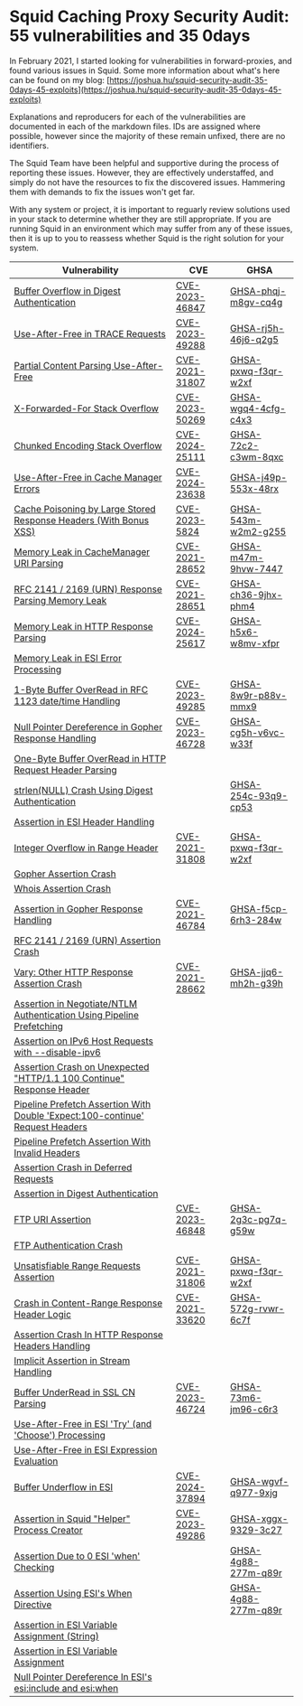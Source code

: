 # Squid Caching Proxy Security Audit: 55 vulnerabilities and 35 0days

In February 2021, I started looking for vulnerabilities in forward-proxies, and found various issues in Squid. Some more information about what's here can be found on my blog: [https://joshua.hu/squid-security-audit-35-0days-45-exploits](https://joshua.hu/squid-security-audit-35-0days-45-exploits)

Explanations and reproducers for each of the vulnerabilities are documented in each of the markdown files. IDs are assigned where possible, however since the majority of these remain unfixed, there are no identifiers.

The Squid Team have been helpful and supportive during the process of reporting these issues. However, they are effectively understaffed, and simply do not have the resources to fix the discovered issues. Hammering them with demands to fix the issues won't get far.

With any system or project, it is important to reguarly review solutions used in your stack to determine whether they are still appropriate. If you are running Squid in an environment which may suffer from any of these issues, then it is up to you to reassess whether Squid is the right solution for your system.


|  Vulnerability | CVE | GHSA |
|--|--|--|
| [Buffer Overflow in Digest Authentication](digest-overflow.md)| [CVE-2023-46847](https://cve.mitre.org/cgi-bin/cvename.cgi?name=CVE-2023-46847) | [GHSA-phqj-m8gv-cq4g](https://github.com/squid-cache/squid/security/advisories/GHSA-phqj-m8gv-cq4g) |
| [Use-After-Free in TRACE Requests](trace-uaf.md)| [CVE-2023-49288](https://cve.mitre.org/cgi-bin/cvename.cgi?name=CVE-2023-49288) | [GHSA-rj5h-46j6-q2g5](https://github.com/squid-cache/squid/security/advisories/GHSA-rj5h-46j6-q2g5) |
| [Partial Content Parsing Use-After-Free](range-uaf.md)|[CVE-2021-31807](https://cve.mitre.org/cgi-bin/cvename.cgi?name=CVE-2021-31807) | [GHSA-pxwq-f3qr-w2xf](https://github.com/squid-cache/squid/security/advisories/GHSA-pxwq-f3qr-w2xf) |
| [X-Forwarded-For Stack Overflow](xff-stackoverflow.md)| [CVE-2023-50269](https://cve.mitre.org/cgi-bin/cvename.cgi?name=CVE-2023-50269) | [GHSA-wgq4-4cfg-c4x3](https://github.com/squid-cache/squid/security/advisories/GHSA-wgq4-4cfg-c4x3) |
| [Chunked Encoding Stack Overflow](chunked-stackoverflow.md)| [CVE-2024-25111](https://cve.mitre.org/cgi-bin/cvename.cgi?name=CVE-2024-25111) | [GHSA-72c2-c3wm-8qxc](https://github.com/squid-cache/squid/security/advisories/GHSA-72c2-c3wm-8qxc) |
| [Use-After-Free in Cache Manager Errors](cache-uaf.md)| [CVE-2024-23638](https://cve.mitre.org/cgi-bin/cvename.cgi?name=CVE-2024-23638) | [GHSA-j49p-553x-48rx](https://github.com/squid-cache/squid/security/advisories/GHSA-j49p-553x-48rx) |
| [Cache Poisoning by Large Stored Response Headers (With Bonus XSS)](cache-headers.md)| [CVE-2023-5824](https://cve.mitre.org/cgi-bin/cvename.cgi?name=CVE-2023-5824)| [GHSA-543m-w2m2-g255](https://github.com/squid-cache/squid/security/advisories/GHSA-543m-w2m2-g255) |
| [Memory Leak in CacheManager URI Parsing](cachemanager-memleak.md)|[CVE-2021-28652](https://cve.mitre.org/cgi-bin/cvename.cgi?name=CVE-2021-28652) | [GHSA-m47m-9hvw-7447](https://github.com/squid-cache/squid/security/advisories/GHSA-m47m-9hvw-7447) |
| [RFC 2141 / 2169 (URN) Response Parsing Memory Leak](urn-memleak.md)| [CVE-2021-28651](https://cve.mitre.org/cgi-bin/cvename.cgi?name=CVE-2021-28651) | [GHSA-ch36-9jhx-phm4](https://github.com/squid-cache/squid/security/advisories/GHSA-ch36-9jhx-phm4) |
| [Memory Leak in HTTP Response Parsing](response-memleaks.md)| [CVE-2024-25617](https://cve.mitre.org/cgi-bin/cvename.cgi?name=CVE-2024-25617) | [GHSA-h5x6-w8mv-xfpr](https://github.com/squid-cache/squid/security/advisories/GHSA-h5x6-w8mv-xfpr) |
| [Memory Leak in ESI Error Processing](esi-memleak.md)| | |
| [1-Byte Buffer OverRead in RFC 1123 date/time Handling](datetime-overflow.md)| [CVE-2023-49285](https://cve.mitre.org/cvename.cgi?name=CVE-2023-49285) | [GHSA-8w9r-p88v-mmx9](https://github.com/squid-cache/squid/security/advisories/GHSA-8w9r-p88v-mmx9) |
| [Null Pointer Dereference in Gopher Response Handling](gopher-nullpointer.md)| [CVE-2023-46728](https://cve.mitre.org/cgi-bin/cvename.cgi?name=CVE-2023-46728) | [GHSA-cg5h-v6vc-w33f](https://github.com/squid-cache/squid/security/advisories/GHSA-cg5h-v6vc-w33f) |
| [One-Byte Buffer OverRead  in HTTP Request Header Parsing](garbage-overflow.md)| | |
| [strlen(NULL) Crash Using Digest Authentication](digest-strlen-null.md)| | [GHSA-254c-93q9-cp53](https://github.com/squid-cache/squid/security/advisories/GHSA-254c-93q9-cp53) |
| [Assertion in ESI Header Handling](esi-assert-header.md)| | |
| [Integer Overflow in Range Header](range-assert-int.md)|[CVE-2021-31808](https://cve.mitre.org/cgi-bin/cvename.cgi?name=CVE-2021-31808) | [GHSA-pxwq-f3qr-w2xf](https://github.com/squid-cache/squid/security/advisories/GHSA-pxwq-f3qr-w2xf)|
| [Gopher Assertion Crash](gopher-assert-entry.md)| | |
| [Whois Assertion Crash](whois-assert-entry.md)| | |
| [Assertion in Gopher Response Handling](gopher-assert.md)| [CVE-2021-46784](https://cve.mitre.org/cgi-bin/cvename.cgi?name=CVE-2021-46784) | [GHSA-f5cp-6rh3-284w](https://github.com/squid-cache/squid/security/advisories/GHSA-f5cp-6rh3-284w) |
| [RFC 2141 / 2169 (URN) Assertion Crash](urn-assert.md)| | |
| [Vary: Other HTTP Response Assertion Crash](vary-other-assert.md)|[CVE-2021-28662](https://cve.mitre.org/cgi-bin/cvename.cgi?name=CVE-2021-28662) | [GHSA-jjq6-mh2h-g39h](https://github.com/squid-cache/squid/security/advisories/GHSA-jjq6-mh2h-g39h) |
| [Assertion in Negotiate/NTLM Authentication Using Pipeline Prefetching](ntlm-negotiate-assert.md)| | |
| [Assertion on IPv6 Host Requests with --disable-ipv6](ipv6-assert.md)| | |
| [Assertion Crash on Unexpected "HTTP/1.1 100 Continue" Response Header](100-continue-entry-assert.md)| | |
| [Pipeline Prefetch Assertion With Double 'Expect:100-continue' Request Headers](expect-100-assert.md)| | |
| [Pipeline Prefetch Assertion With Invalid Headers](expect-100-invalid-headers-assert.md)| | |
| [Assertion Crash in Deferred Requests](defer-assert.md)| | |
| [Assertion in Digest Authentication](digest-assert.md)| | |
| [FTP URI Assertion](ftp-assert.md)| [CVE-2023-46848](https://cve.mitre.org/cgi-bin/cvename.cgi?name=CVE-2023-46848) | [GHSA-2g3c-pg7q-g59w](https://github.com/squid-cache/squid/security/advisories/GHSA-2g3c-pg7q-g59w) |
| [FTP Authentication Crash](ftp-fatal.md)| | |
| [Unsatisfiable Range Requests Assertion](range-assert.md)|[CVE-2021-31806](https://cve.mitre.org/cgi-bin/cvename.cgi?name=CVE-2021-31806) | [GHSA-pxwq-f3qr-w2xf](https://github.com/squid-cache/squid/security/advisories/GHSA-pxwq-f3qr-w2xf) |
| [Crash in Content-Range Response Header Logic](range-fatal.md)|[CVE-2021-33620](https://cve.mitre.org/cgi-bin/cvename.cgi?name=CVE-2021-33620) |[GHSA-572g-rvwr-6c7f](https://github.com/squid-cache/squid/security/advisories/GHSA-572g-rvwr-6c7f) |
| [Assertion Crash In HTTP Response Headers Handling](response-assertion.md)| | |
| [Implicit Assertion in Stream Handling](stream-assert.md)| | |
| [Buffer UnderRead in SSL CN Parsing](ssl-bufferunderread.md)| [CVE-2023-46724](https://cve.mitre.org/cgi-bin/cvename.cgi?name=CVE-2023-46724)| [GHSA-73m6-jm96-c6r3](https://github.com/squid-cache/squid/security/advisories/GHSA-73m6-jm96-c6r3) |
| [Use-After-Free in ESI 'Try' (and 'Choose') Processing ](esi-uaf-crash.md)| | |
| [Use-After-Free in ESI Expression Evaluation ](esi-uaf.md)| | |
| [Buffer Underflow in ESI ](esi-underflow.md)| [CVE-2024-37894](https://cve.mitre.org/cgi-bin/cvename.cgi?name=CVE-2024-37894) | [GHSA-wgvf-q977-9xjg](https://github.com/squid-cache/squid/security/advisories/GHSA-wgvf-q977-9xjg)
| [Assertion in Squid "Helper" Process Creator](ipc-assert.md)| [CVE-2023-49286](https://cve.mitre.org/cgi-bin/cvename.cgi?name=CVE-2023-49286) | [GHSA-xggx-9329-3c27](https://github.com/squid-cache/squid/security/advisories/GHSA-xggx-9329-3c27)|
| [Assertion Due to 0 ESI 'when' Checking ](esi-when-assert-0.md)| | [GHSA-4g88-277m-q89r](https://github.com/squid-cache/squid/security/advisories/GHSA-4g88-277m-q89r) |
| [Assertion Using ESI's When Directive ](esi-when-assert-1.md)| | [GHSA-4g88-277m-q89r](https://github.com/squid-cache/squid/security/advisories/GHSA-4g88-277m-q89r) |
| [Assertion in ESI Variable Assignment (String)](esi-assignassert-2.md)| | |
| [Assertion in ESI Variable Assignment](esi-assignassert.md)| | |
| [Null Pointer Dereference In ESI's esi:include and esi:when ](esi-nullpointer.md)| | |
